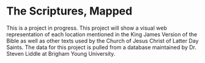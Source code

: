 # The Scriptures, Mapped

This is a project in progress. This project will show a visual web representation of each location mentioned in the King James Version of the Bible as well as other texts used by the Church of Jesus Christ of Latter Day Saints. The data for this project is pulled from a database maintained by Dr. Steven Liddle at Brigham Young University.


